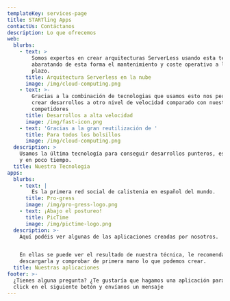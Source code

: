```yaml
---
templateKey: services-page
title: STARTling Apps
contactUs: Contáctanos
description: Lo que ofrecemos
web:
  blurbs:
    - text: >
        Somos expertos en crear arquitecturas ServerLess usando esta tecnología
        abaratando de esta forma el mantenimiento y coste operativo a largo
        plazo.
      title: Arquitectura Serverless en la nube
      image: /img/cloud-computing.png
    - text: >-
        Gracias a la combinación de tecnologias que usamos esto nos permite
        crear desarrollos a otro nivel de velocidad comparado con nuestros
        competidores
      title: Desarrollos a alta velocidad
      image: /img/fast-icon.png
    - text: 'Gracias a la gran reutilización de '
      title: Para todos los bolsillos
      image: /img/cloud-computing.png
  description: >
    Usamos la última tecnología para conseguir desarrollos punteros, escalables
    y en poco tiempo.
  title: Nuestra Tecnologia
apps:
  blurbs:
    - text: |
        Es la primera red social de calistenia en español del mundo.
      title: Pro-gress
      image: /img/pro-gress-logo.png
    - text: ¡Abajo el postureo!
      title: PicTime
      image: /img/pictime-logo.png
  description: >-
    Aquí podéis ver algunas de las aplicaciones creadas por nosotros.


    En ellas se puede ver el resultado de nuestra técnica, le recomendamos
    descargarla y comprobar de primera mano lo que podemos crear.
  title: Nuestras aplicaciones
footer: >-
  ¿Tienes alguna pregunta? ¿Te gustaría que hagamos una aplicación para tí? Haz
  click en el siguiente botón y envíanos un mensaje
---
```

